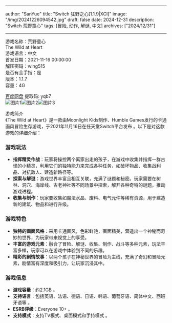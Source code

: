 
---
author: "SanYue"
title: "Switch 狂野之心[1.1.9|XCI]"
image: "/img/20241226094542.jpg"
draft: false
date: 2024-12-31
description: "Switch 荒野童心"
tags: [冒险, 动作, 解谜, 中文]
archives: ["2024/12/31"]

---

游戏名称：荒野童心   
The Wild at Heart    
游戏语言：中文  
首发日期：2021-11-16 00:00:00  
解压密码：wing515  
是否有金手指：是  
版本：1.1.7   
容量：4G

[百度网盘](https://pan.baidu.com/s/1RCNc2aOkRaQ_LCmYXAAMGQ) 提取码: yqb7  
![图片1](/img/71387b.jpg)![图片2](/img/33d93c.jpg)![图片3](/img/5cc50f.jpg)  

游戏简介  
《The Wild at Heart》是一款由Moonlight Kids制作、Humble Games发行的卡通画风冒险生存游戏，于2021年11月16日在任天堂Switch平台发布 。以下是对这款游戏的详细介绍：

### 游戏玩法
- **指挥精灵作战**：玩家将操控两个离家出走的孩子，在游戏中收集并指挥一群古怪的小精灵，利用它们的独特能力来完成各种任务，如破坏物品、收集战利品、对抗敌人、建造新路径等。
- **探索与解谜**：游戏世界丰富且相互关联，充满了谜题和秘密。玩家需要在树林、洞穴、海岸线、古老神社等不同场景中探索，解开各种奇特的谜题，推动游戏进程。
- **收集与制作**：玩家要收集如魔法水晶、废料、电气元件等稀有资源，用于建造新的建筑、物品和进行升级。

### 游戏特色
- **独特的画面风格**：采用卡通画风，色彩鲜艳，画面精美，营造出一个神秘而奇妙的世界，为玩家带来视觉上的享受。
- **丰富的游戏元素**：融合了冒险、解谜、收集、制作、战斗等多种元素，玩法丰富多样，玩家可以在游戏中体验到不同的乐趣。
- **精彩的剧情故事**：以两个孩子在神秘世界的冒险为主线，充满了奇幻和冒险元素，剧情富有深度和吸引力，让玩家沉浸其中。

### 游戏信息
- **游戏容量**：约2.1GB 。
- **支持语言**：包括英语、法语、德语、日语、韩语、葡萄牙语、简体中文、西班牙语等 。
- **ESRB评级**：Everyone 10+ 。
- **支持模式**：支持TV模式、桌面模式和手持模式 。
